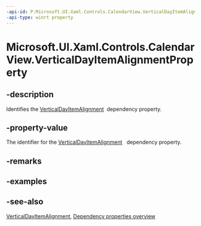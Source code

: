 ```yaml
---
-api-id: P:Microsoft.UI.Xaml.Controls.CalendarView.VerticalDayItemAlignmentProperty
-api-type: winrt property
---
```


<!-- Property syntax
public Windows.UI.Xaml.DependencyProperty VerticalDayItemAlignmentProperty { get; }
-->

# Microsoft.UI.Xaml.Controls.CalendarView.VerticalDayItemAlignmentProperty

## -description
Identifies the [VerticalDayItemAlignment](calendarview_verticaldayitemalignment.md)  dependency property.

## -property-value
The identifier for the [VerticalDayItemAlignment](calendarview_verticaldayitemalignment.md)   dependency property.

## -remarks

## -examples

## -see-also
[VerticalDayItemAlignment](calendarview_verticaldayitemalignment.md), [Dependency properties overview](/windows/uwp/xaml-platform/dependency-properties-overview)
